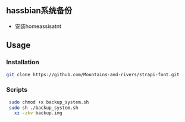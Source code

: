 ## hassbian系统备份

- 安装homeassisatnt

## Usage

### Installation
```bash
git clone https://github.com/Mountains-and-rivers/strapi-font.git
```

### Scripts
```bash
 sudo chmod +x backup_system.sh
 sudo sh ./backup_system.sh
   xz -zkv backup.img
```
